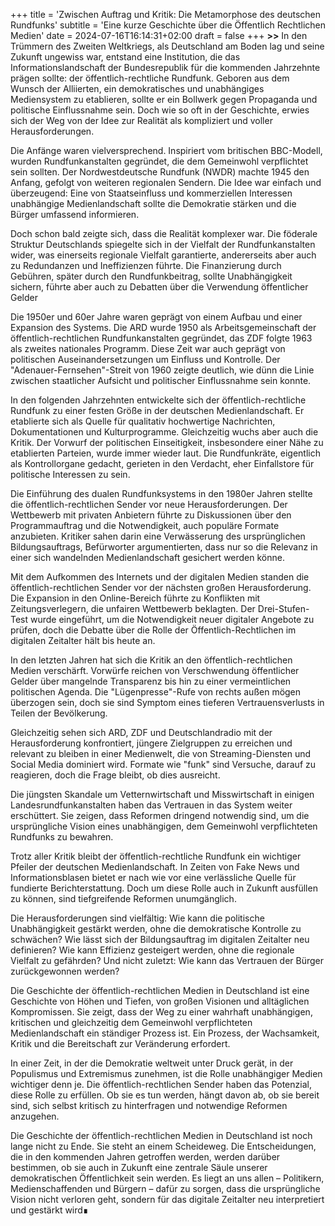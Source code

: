 +++
title = 'Zwischen Auftrag und Kritik: Die Metamorphose des deutschen Rundfunks'
subtitle = 'Eine kurze Geschichte über die Öffentlich Rechtlichen Medien'
date = 2024-07-16T16:14:31+02:00
draft = false
+++
**>>** In den Trümmern des Zweiten Weltkriegs, als Deutschland am Boden lag und seine Zukunft ungewiss war, entstand eine Institution, die das Informationslandschaft der Bundesrepublik für die kommenden Jahrzehnte prägen sollte: der öffentlich-rechtliche Rundfunk. Geboren aus dem Wunsch der Alliierten, ein demokratisches und unabhängiges Mediensystem zu etablieren, sollte er ein Bollwerk gegen Propaganda und politische Einflussnahme sein. Doch wie so oft in der Geschichte, erwies sich der Weg von der Idee zur Realität als kompliziert und voller Herausforderungen.

Die Anfänge waren vielversprechend. Inspiriert vom britischen BBC-Modell, wurden Rundfunkanstalten gegründet, die dem Gemeinwohl verpflichtet sein sollten. Der Nordwestdeutsche Rundfunk (NWDR) machte 1945 den Anfang, gefolgt von weiteren regionalen Sendern. Die Idee war einfach und überzeugend: Eine von Staatseinfluss und kommerziellen Interessen unabhängige Medienlandschaft sollte die Demokratie stärken und die Bürger umfassend informieren.

Doch schon bald zeigte sich, dass die Realität komplexer war. Die föderale Struktur Deutschlands spiegelte sich in der Vielfalt der Rundfunkanstalten wider, was einerseits regionale Vielfalt garantierte, andererseits aber auch zu Redundanzen und Ineffizienzen führte. Die Finanzierung durch Gebühren, später durch den Rundfunkbeitrag, sollte Unabhängigkeit sichern, führte aber auch zu Debatten über die Verwendung öffentlicher Gelder

Die 1950er und 60er Jahre waren geprägt von einem Aufbau und einer Expansion des Systems. Die ARD wurde 1950 als Arbeitsgemeinschaft der öffentlich-rechtlichen Rundfunkanstalten gegründet, das ZDF folgte 1963 als zweites nationales Programm. Diese Zeit war auch geprägt von politischen Auseinandersetzungen um Einfluss und Kontrolle. Der "Adenauer-Fernsehen"-Streit von 1960 zeigte deutlich, wie dünn die Linie zwischen staatlicher Aufsicht und politischer Einflussnahme sein konnte.

In den folgenden Jahrzehnten entwickelte sich der öffentlich-rechtliche Rundfunk zu einer festen Größe in der deutschen Medienlandschaft. Er etablierte sich als Quelle für qualitativ hochwertige Nachrichten, Dokumentationen und Kulturprogramme. Gleichzeitig wuchs aber auch die Kritik. Der Vorwurf der politischen Einseitigkeit, insbesondere einer Nähe zu etablierten Parteien, wurde immer wieder laut. Die Rundfunkräte, eigentlich als Kontrollorgane gedacht, gerieten in den Verdacht, eher Einfallstore für politische Interessen zu sein.

Die Einführung des dualen Rundfunksystems in den 1980er Jahren stellte die öffentlich-rechtlichen Sender vor neue Herausforderungen. Der Wettbewerb mit privaten Anbietern führte zu Diskussionen über den Programmauftrag und die Notwendigkeit, auch populäre Formate anzubieten. Kritiker sahen darin eine Verwässerung des ursprünglichen Bildungsauftrags, Befürworter argumentierten, dass nur so die Relevanz in einer sich wandelnden Medienlandschaft gesichert werden könne.

Mit dem Aufkommen des Internets und der digitalen Medien standen die öffentlich-rechtlichen Sender vor der nächsten großen Herausforderung. Die Expansion in den Online-Bereich führte zu Konflikten mit Zeitungsverlegern, die unfairen Wettbewerb beklagten. Der Drei-Stufen-Test wurde eingeführt, um die Notwendigkeit neuer digitaler Angebote zu prüfen, doch die Debatte über die Rolle der Öffentlich-Rechtlichen im digitalen Zeitalter hält bis heute an.

In den letzten Jahren hat sich die Kritik an den öffentlich-rechtlichen Medien verschärft. Vorwürfe reichen von Verschwendung öffentlicher Gelder über mangelnde Transparenz bis hin zu einer vermeintlichen politischen Agenda. Die "Lügenpresse"-Rufe von rechts außen mögen überzogen sein, doch sie sind Symptom eines tieferen Vertrauensverlusts in Teilen der Bevölkerung.

Gleichzeitig sehen sich ARD, ZDF und Deutschlandradio mit der Herausforderung konfrontiert, jüngere Zielgruppen zu erreichen und relevant zu bleiben in einer Medienwelt, die von Streaming-Diensten und Social Media dominiert wird. Formate wie "funk" sind Versuche, darauf zu reagieren, doch die Frage bleibt, ob dies ausreicht.

Die jüngsten Skandale um Vetternwirtschaft und Misswirtschaft in einigen Landesrundfunkanstalten haben das Vertrauen in das System weiter erschüttert. Sie zeigen, dass Reformen dringend notwendig sind, um die ursprüngliche Vision eines unabhängigen, dem Gemeinwohl verpflichteten Rundfunks zu bewahren.

Trotz aller Kritik bleibt der öffentlich-rechtliche Rundfunk ein wichtiger Pfeiler der deutschen Medienlandschaft. In Zeiten von Fake News und Informationsblasen bietet er nach wie vor eine verlässliche Quelle für fundierte Berichterstattung. Doch um diese Rolle auch in Zukunft ausfüllen zu können, sind tiefgreifende Reformen unumgänglich.

Die Herausforderungen sind vielfältig: Wie kann die politische Unabhängigkeit gestärkt werden, ohne die demokratische Kontrolle zu schwächen? Wie lässt sich der Bildungsauftrag im digitalen Zeitalter neu definieren? Wie kann Effizienz gesteigert werden, ohne die regionale Vielfalt zu gefährden? Und nicht zuletzt: Wie kann das Vertrauen der Bürger zurückgewonnen werden?

Die Geschichte der öffentlich-rechtlichen Medien in Deutschland ist eine Geschichte von Höhen und Tiefen, von großen Visionen und alltäglichen Kompromissen. Sie zeigt, dass der Weg zu einer wahrhaft unabhängigen, kritischen und gleichzeitig dem Gemeinwohl verpflichteten Medienlandschaft ein ständiger Prozess ist. Ein Prozess, der Wachsamkeit, Kritik und die Bereitschaft zur Veränderung erfordert.

In einer Zeit, in der die Demokratie weltweit unter Druck gerät, in der Populismus und Extremismus zunehmen, ist die Rolle unabhängiger Medien wichtiger denn je. Die öffentlich-rechtlichen Sender haben das Potenzial, diese Rolle zu erfüllen. Ob sie es tun werden, hängt davon ab, ob sie bereit sind, sich selbst kritisch zu hinterfragen und notwendige Reformen anzugehen.

Die Geschichte der öffentlich-rechtlichen Medien in Deutschland ist noch lange nicht zu Ende. Sie steht an einem Scheideweg. Die Entscheidungen, die in den kommenden Jahren getroffen werden, werden darüber bestimmen, ob sie auch in Zukunft eine zentrale Säule unserer demokratischen Öffentlichkeit sein werden. Es liegt an uns allen – Politikern, Medienschaffenden und Bürgern – dafür zu sorgen, dass die ursprüngliche Vision nicht verloren geht, sondern für das digitale Zeitalter neu interpretiert und gestärkt wird∎